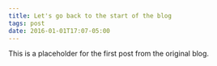 ```yaml
---
title: Let's go back to the start of the blog
tags: post
date: 2016-01-01T17:07-05:00
---
```


This is a placeholder for the first post from the original blog.
